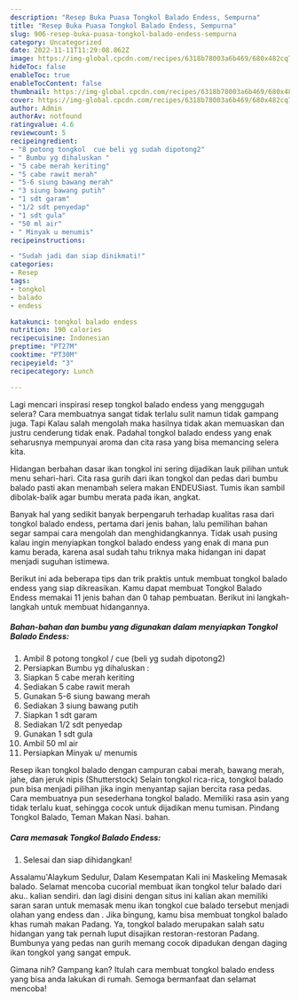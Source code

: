 ```yaml
---
description: "Resep Buka Puasa Tongkol Balado Endess, Sempurna"
title: "Resep Buka Puasa Tongkol Balado Endess, Sempurna"
slug: 906-resep-buka-puasa-tongkol-balado-endess-sempurna
category: Uncategorized
date: 2022-11-11T11:29:08.862Z
image: https://img-global.cpcdn.com/recipes/6318b78003a6b469/680x482cq70/tongkol-balado-endess-foto-resep-utama.jpg
hideToc: false
enableToc: true
enableTocContent: false
thumbnail: https://img-global.cpcdn.com/recipes/6318b78003a6b469/680x482cq70/tongkol-balado-endess-foto-resep-utama.jpg
cover: https://img-global.cpcdn.com/recipes/6318b78003a6b469/680x482cq70/tongkol-balado-endess-foto-resep-utama.jpg
author: Admin
authorAv: notfound
ratingvalue: 4.6
reviewcount: 5
recipeingredient:
- "8 potong tongkol  cue beli yg sudah dipotong2"
- " Bumbu yg dihaluskan "
- "5 cabe merah keriting"
- "5 cabe rawit merah"
- "5-6 siung bawang merah"
- "3 siung bawang putih"
- "1 sdt garam"
- "1/2 sdt penyedap"
- "1 sdt gula"
- "50 ml air"
- " Minyak u menumis"
recipeinstructions:

- "Sudah jadi dan siap dinikmati!"
categories:
- Resep
tags:
- tongkol
- balado
- endess

katakunci: tongkol balado endess 
nutrition: 190 calories
recipecuisine: Indonesian
preptime: "PT27M"
cooktime: "PT30M"
recipeyield: "3"
recipecategory: Lunch

---
```



Lagi mencari inspirasi resep tongkol balado endess yang menggugah selera? Cara membuatnya sangat tidak terlalu sulit namun tidak gampang juga. Tapi Kalau salah mengolah maka hasilnya tidak akan memuaskan dan justru cenderung tidak enak. Padahal tongkol balado endess yang enak seharusnya mempunyai aroma dan cita rasa yang bisa memancing selera kita.


Hidangan berbahan dasar ikan tongkol ini sering dijadikan lauk pilihan untuk menu sehari-hari. Cita rasa gurih dari ikan tongkol dan pedas dari bumbu balado pasti akan menambah selera makan ENDEUSiast. Tumis ikan sambil dibolak-balik agar bumbu merata pada ikan, angkat.

Banyak hal yang sedikit banyak berpengaruh terhadap kualitas rasa dari tongkol balado endess, pertama dari jenis bahan, lalu pemilihan bahan segar sampai cara mengolah dan menghidangkannya. Tidak usah pusing kalau ingin menyiapkan tongkol balado endess yang enak di mana pun kamu berada, karena asal sudah tahu triknya maka hidangan ini dapat menjadi suguhan istimewa.


Berikut ini ada beberapa tips dan trik praktis untuk membuat tongkol balado endess yang siap dikreasikan. Kamu dapat membuat Tongkol Balado Endess memakai 11 jenis bahan dan 0 tahap pembuatan. Berikut ini langkah-langkah untuk membuat hidangannya.

<!--inarticleads1-->

##### Bahan-bahan dan bumbu yang digunakan dalam menyiapkan Tongkol Balado Endess:

1. Ambil 8 potong tongkol / cue (beli yg sudah dipotong2)
1. Persiapkan  Bumbu yg dihaluskan :
1. Siapkan 5 cabe merah keriting
1. Sediakan 5 cabe rawit merah
1. Gunakan 5-6 siung bawang merah
1. Sediakan 3 siung bawang putih
1. Siapkan 1 sdt garam
1. Sediakan 1/2 sdt penyedap
1. Gunakan 1 sdt gula
1. Ambil 50 ml air
1. Persiapkan  Minyak u/ menumis


Resep ikan tongkol balado dengan campuran cabai merah, bawang merah, jahe, dan jeruk nipis (Shutterstock) Selain tongkol rica-rica, tongkol balado pun bisa menjadi pilihan jika ingin menyantap sajian bercita rasa pedas. Cara membuatnya pun sesederhana tongkol balado. Memiliki rasa asin yang tidak terlalu kuat, sehingga cocok untuk dijadikan menu tumisan. Pindang Tongkol Balado, Teman Makan Nasi. bahan. 

<!--inarticleads2-->

##### Cara memasak Tongkol Balado Endess:


1. Selesai dan siap dihidangkan!

Assalamu&#39;Alaykum Sedulur, Dalam Kesempatan Kali ini Maskeling Memasak balado. Selamat mencoba cucorial membuat ikan tongkol telur balado dari aku.. kalian sendiri. dan lagi disini dengan situs ini kalian akan memiliki saran saran untuk memasak menu ikan tongkol cue balado tersebut menjadi olahan yang endess dan . Jika bingung, kamu bisa membuat tongkol balado khas rumah makan Padang. Ya, tongkol balado merupakan salah satu hidangan yang tak pernah luput disajikan restoran-restoran Padang. Bumbunya yang pedas nan gurih memang cocok dipadukan dengan daging ikan tongkol yang sangat empuk. 

Gimana nih? Gampang kan? Itulah cara membuat tongkol balado endess yang bisa anda lakukan di rumah. Semoga bermanfaat dan selamat mencoba!
